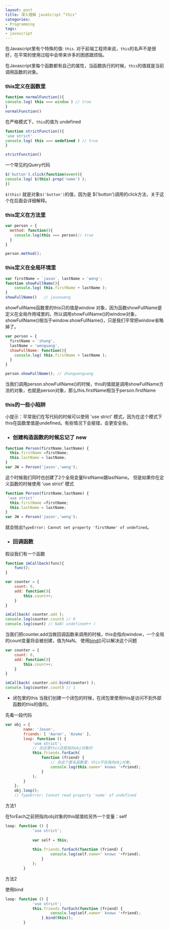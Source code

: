 ```yaml
---
layout: post
title: 深入理解 javaScript “this" 
categories:
- Programming
tags:
- javascript
---
```


在Javascript里有个特殊的值: `this`. 对于前端工程师来说，`this`的名声不是很好，在平常的使用过程中会带来许多的困惑跟烦恼。

在Javascript里每个函数都有自己的属性，当函数执行的时候，`this`的值就是当前调用函数的对象。

###  this定义在函数里


~~~ javascript
function normalFunction(){
console.log( this === window ) // true
}
normalFunction()

~~~

在严格模式下，`this`的值为 undefined

~~~ javascript
function strictFunction(){
'use strict'
console.log( this === undefined ) // true
}

strictFunction()
~~~


一个常见的jQuery代码

~~~ javascript
$('button').click(function(event){
console.log( $(this).prop('name') );
})
~~~

`$(this)` 就是对象`$('button')`的值，因为是 $('button')调用的click方法，关于这个在后面会详细解释。

### this定义在方法里

~~~ javascript
var person = {
  method: function(){
	console.log(this === person)// true
  }
}

person.method();
~~~

### this定义在全局环境里

~~~ javascript
var firstName = `jason`, lastName = 'weng';
function showFullName(){
	console.log( this.firstName + lastName ); 
}
showFullName()   // jasonweng
~~~
showFullName函数里的this只的值是window 对象，因为函数showFullName是定义在全局作用域里的。所以调用showFullName()的window对象，showFullName()相当于window.showFullName()，只是我们平常把window省略掉了。


~~~ javascript
var person = {
  firstName = 'zhang',
  lastName = 'wenguang',
  showFullName: function(){
	console.log( this.firstName + lastName ); 
  }
}

person.showFullName(); // zhangwenguang
~~~

当我们调用person.showFullName()的时候，this的值就是调用showFullName方法的对象，也就是person对象，那么this.firstName相当于person.firstName


### this的一些小陷阱

小提示：平常我们在写代码的时候可以使用 'use strict' 模式，因为在这个模式下 this在函数里值是undefined。有些情况下会报错，会更安全些。

- ### 创建构造函数的时候忘记了 new

~~~ javascript
function Person(firstName,lastName) {
  this.firstName =firstName;
  this.lastName = lastName;
}
var JW = Person('jason','weng');
~~~
这个时候我们同时也创建了2个全局变量firstName跟lastName。
但是如果你在定义函数的时候使用 'use strict' 模式

~~~ javascript
function Person(firstName,lastName) {
 'use strict' 
  this.firstName =firstName;
  this.lastName = lastName;
}
var JW = Person('jason','weng');
~~~

就会抛出`TypeError: Cannot set property 'firstName' of undefined`。

- ### 回调函数

假设我们有一个函数

~~~ javascript
function imCallback(func){
	func();
}

~~~

~~~ javascript
var counter = {
	count: 0,
	add: function(){
		this.count++;
	}
}

imCallback( counter.add );
console.log(counter.count) // 0
console.log(count) // NaN( undefined++ )

~~~

当我们把counter.add当做回调函数来调用的时候，this会指向window，一个全局的count变量将会被创建，值为NaN。
使用[bind()](https://developer.mozilla.org/en-US/docs/Web/JavaScript/Reference/Global_Objects/Function/bind)可以解决这个问题

~~~ javascript
var counter = {
	count: 0,
	add: function(){
		this.count++;
	}
}

imCallback( counter.add.bind(counter) );
console.log(counter.count) // 1

~~~

- 闭包里的this
当我们创建一个闭包的时候，在闭包里使用this是访问不到外部函数的this的值的。

先看一段代码

~~~ javascript
var obj = {
        name: 'Jason',
        friends: [ 'Aaron', 'Azuma' ],
        loop: function () {
            'use strict';
            // 在这里this还是指向obj对象的
            this.friends.forEach(
                function (friend) {
                	// 在这个匿名函数里，this不在指向obj对象。
                    console.log(this.name+' knows '+friend);
                }
            );
        }
    };
    obj.loop();
    // TypeError: Cannot read property 'name' of undefined
~~~

方法1

在forEach之前把指向obj对象的this赋值给另外一个变量：self

~~~ javascript
loop: function () {
            'use strict';
            
            var self = this;
            
            this.friends.forEach(function (friend) {
                    console.log(self.name+' knows '+friend);
                }
            );
        }

~~~

方法2

使用bind

~~~ javascript
loop: function () {
            'use strict';            
            this.friends.forEach(function (friend) {
                    console.log(self.name+' knows '+friend);
                }.bind(this));
        }

~~~











